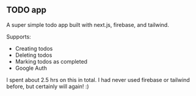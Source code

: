 ## TODO app

A super simple todo app built with next.js, firebase, and tailwind.

Supports:

- Creating todos
- Deleting todos
- Marking todos as completed
- Google Auth

I spent about 2.5 hrs on this in total. I had never used firebase or tailwind before, but certainly will again! :)

